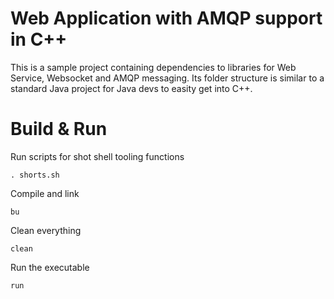# Web Application with AMQP support in C++

This is a sample project containing dependencies to libraries for Web Service, Websocket and AMQP messaging.
Its folder structure is similar to a standard Java project for Java devs to easity get into C++.


# Build & Run

Run scripts for shot shell tooling functions
```
. shorts.sh
```

Compile and link
```
bu
```

Clean everything
```
clean
```

Run the executable
```
run
```


